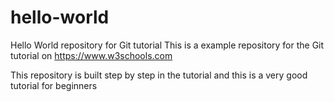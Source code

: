 # hello-world
Hello World repository  for Git tutorial
This is a example repository for the Git tutorial on https://www.w3schools.com

This repository is built step by step in the tutorial and this is a very good tutorial for beginners
